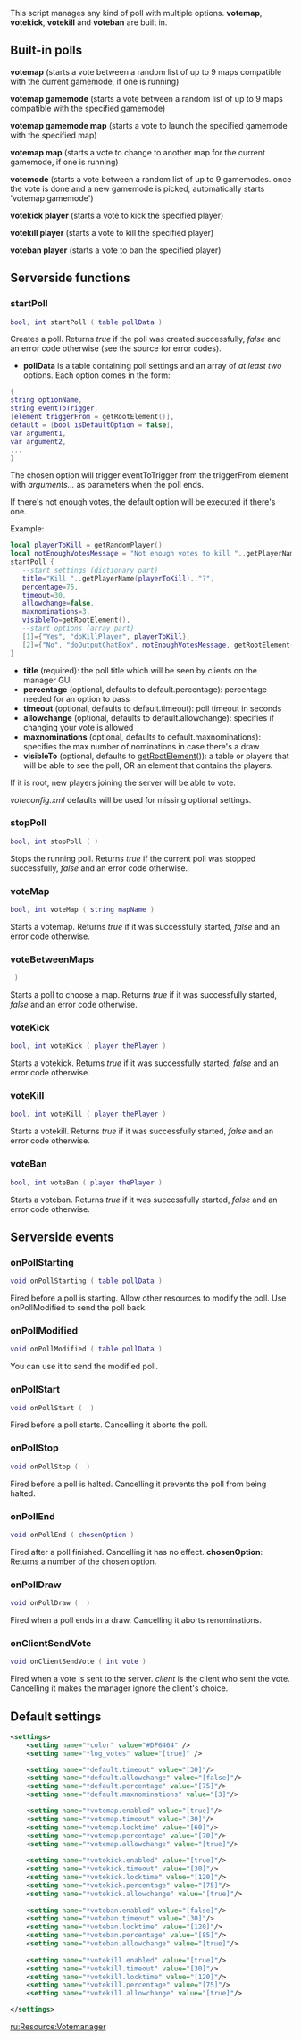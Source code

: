 This script manages any kind of poll with multiple options. **votemap**, **votekick**, **votekill** and **voteban** are built in.

Built-in polls
--------------

**votemap** (starts a vote between a random list of up to 9 maps compatible with the current gamemode, if one is running)

**votemap gamemode** (starts a vote between a random list of up to 9 maps compatible with the specified gamemode)

**votemap gamemode map** (starts a vote to launch the specified gamemode with the specified map)

**votemap map** (starts a vote to change to another map for the current gamemode, if one is running)

**votemode** (starts a vote between a random list of up to 9 gamemodes. once the vote is done and a new gamemode is picked, automatically starts 'votemap gamemode')

**votekick player** (starts a vote to kick the specified player)

**votekill player** (starts a vote to kill the specified player)

**voteban player** (starts a vote to ban the specified player)

Serverside functions
--------------------

### startPoll

``` lua
bool, int startPoll ( table pollData )
```

Creates a poll. Returns *true* if the poll was created successfully, *false* and an error code otherwise (see the source for error codes).

-   **pollData** is a table containing poll settings and an array of *at least two* options. Each option comes in the form:

``` lua
{
string optionName,
string eventToTrigger,
[element triggerFrom = getRootElement()],
default = [bool isDefaultOption = false],
var argument1,
var argument2,
...
}
```

The chosen option will trigger eventToTrigger from the triggerFrom element with *arguments...* as parameters when the poll ends.

If there's not enough votes, the default option will be executed if there's one.

Example:

``` lua
local playerToKill = getRandomPlayer()
local notEnoughVotesMessage = "Not enough votes to kill "..getPlayerName(playerToKill).."."
startPoll {
   --start settings (dictionary part)
   title="Kill "..getPlayerName(playerToKill).."?",
   percentage=75,
   timeout=30,
   allowchange=false,
   maxnominations=3,
   visibleTo=getRootElement(),
   --start options (array part)
   [1]={"Yes", "doKillPlayer", playerToKill},
   [2]={"No", "doOutputChatBox", notEnoughVotesMessage, getRootElement(), vR, vG, vB; default=true},
}
```

-   **title** (required): the poll title which will be seen by clients on the manager GUI
-   **percentage** (optional, defaults to default.percentage): percentage needed for an option to pass
-   **timeout** (optional, defaults to default.timeout): poll timeout in seconds
-   **allowchange** (optional, defaults to default.allowchange): specifies if changing your vote is allowed
-   **maxnominations** (optional, defaults to default.maxnominations): specifies the max number of nominations in case there's a draw
-   **visibleTo** (optional, defaults to [getRootElement](/docs/getrootelement.md "wikilink")()): a table or players that will be able to see the poll, OR an element that contains the players.

If it is root, new players joining the server will be able to vote.

*voteconfig.xml* defaults will be used for missing optional settings.

### stopPoll

``` lua
bool, int stopPoll ( )
```

Stops the running poll. Returns *true* if the current poll was stopped successfully, *false* and an error code otherwise.

### voteMap

``` lua
bool, int voteMap ( string mapName )
```

Starts a votemap. Returns *true* if it was successfully started, *false* and an error code otherwise.

### voteBetweenMaps

``` lua
 )
```

Starts a poll to choose a map. Returns *true* if it was successfully started, *false* and an error code otherwise.

### voteKick

``` lua
bool, int voteKick ( player thePlayer )
```

Starts a votekick. Returns *true* if it was successfully started, *false* and an error code otherwise.

### voteKill

``` lua
bool, int voteKill ( player thePlayer )
```

Starts a votekill. Returns *true* if it was successfully started, *false* and an error code otherwise.

### voteBan

``` lua
bool, int voteBan ( player thePlayer )
```

Starts a voteban. Returns *true* if it was successfully started, *false* and an error code otherwise.

Serverside events
-----------------

### onPollStarting

``` lua
void onPollStarting ( table pollData )
```

Fired before a poll is starting. Allow other resources to modify the poll. Use onPollModified to send the poll back.

### onPollModified

``` lua
void onPollModified ( table pollData )
```

You can use it to send the modified poll.

### onPollStart

``` lua
void onPollStart (  )
```

Fired before a poll starts. Cancelling it aborts the poll.

### onPollStop

``` lua
void onPollStop (  )
```

Fired before a poll is halted. Cancelling it prevents the poll from being halted.

### onPollEnd

``` lua
void onPollEnd ( chosenOption )
```

Fired after a poll finished. Cancelling it has no effect.
**chosenOption**: Returns a number of the chosen option.

### onPollDraw

``` lua
void onPollDraw (  )
```

Fired when a poll ends in a draw. Cancelling it aborts renominations.

### onClientSendVote

``` lua
void onClientSendVote ( int vote )
```

Fired when a vote is sent to the server. *client* is the client who sent the vote. Cancelling it makes the manager ignore the client's choice.

Default settings
----------------

``` xml
<settings>
    <setting name="*color" value="#DF6464" />
    <setting name="*log_votes" value="[true]" />

    <setting name="*default.timeout" value="[30]"/>
    <setting name="*default.allowchange" value="[false]"/>
    <setting name="*default.percentage" value="[75]"/>
    <setting name="*default.maxnominations" value="[3]"/>

    <setting name="*votemap.enabled" value="[true]"/>
    <setting name="*votemap.timeout" value="[30]"/>
    <setting name="*votemap.locktime" value="[60]"/>
    <setting name="*votemap.percentage" value="[70]"/>
    <setting name="*votemap.allowchange" value="[true]"/>
    
    <setting name="*votekick.enabled" value="[true]"/>
    <setting name="*votekick.timeout" value="[30]"/>
    <setting name="*votekick.locktime" value="[120]"/>
    <setting name="*votekick.percentage" value="[75]"/>
    <setting name="*votekick.allowchange" value="[true]"/>
    
    <setting name="*voteban.enabled" value="[false]"/>
    <setting name="*voteban.timeout" value="[30]"/>
    <setting name="*voteban.locktime" value="[120]"/>
    <setting name="*voteban.percentage" value="[85]"/>
    <setting name="*voteban.allowchange" value="[true]"/>
    
    <setting name="*votekill.enabled" value="[true]"/>
    <setting name="*votekill.timeout" value="[30]"/>
    <setting name="*votekill.locktime" value="[120]"/>
    <setting name="*votekill.percentage" value="[75]"/>
    <setting name="*votekill.allowchange" value="[true]"/>

</settings>
```

[ru:<Resource:Votemanager>](/docs/ru:resource:votemanager.md "wikilink")
